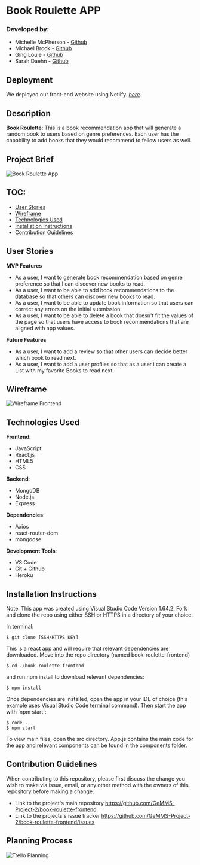 

# Book Roulette APP 


### Developed by:

* Michelle McPherson - [Github](https://github.com/michellechoi126)
* Michael Brock - [Github](https://github.com/BrockPaperScissors)
* Ging Louie  - [Github](https://github.com/Gingaling)
* Sarah Daehn - [Github](https://github.com/sarahdaehn)


## Deployment

We deployed our front-end website using Netlify. [_here_](https://book-roulette.netlify.app/). 

## Description 

**Book Roulette**: 
This is a book recommendation app that will generate a random book to users based on genre preferences. Each user has the capability to add books that they would recommend to fellow users as well.

## Project Brief

![Book Roulette App](https://user-images.githubusercontent.com/63123554/160191820-ba27ff6c-80b0-4b66-9d18-eb1de03fdde4.jpg)




## TOC:

- [User Stories](#user-stories)
- [Wireframe](#wireframe)
- [Technologies Used](#technologies-used)
- [Installation Instructions](#installation-instructions)
- [Contribution Guidelines](#contribution-guidelines)


 
## User Stories

**MVP Features**

- As a user, I want to generate book recommendation based on genre preference so that I can discover new books to read.
- As a user, I want to be able to add book recommendations to the database so that others can discover new books to read.
- As a user, I want to be able to update book information so that users can correct any errors on the initial submission.
- As a user, I want to be able to delete a book that doesn't fit the values of the page so that users have access to book recommendations that are aligned with app values.

**Future Features**

- As a user, I want to add a review so that other users can decide better which book to read next.
- As a user, I want to add a user profiles so that as a user i can create a List with my favorite Books to read next. 



## Wireframe

![Wireframe Frontend](https://user-images.githubusercontent.com/63123554/160184662-342b0304-1ef1-4864-8a34-2dd93436e52b.jpg)



## Technologies Used

**Frontend**:

 * JavaScript 
 * React.js
 * HTML5
 * CSS 

**Backend**:

   * MongoDB 
   * Node.js
   * Express

**Dependencies**:

  * Axios 
  * react-router-dom
  * mongoose

**Development Tools**:

  * VS Code
  * Git + Github
  * Heroku


## Installation Instructions
Note: This app was created using Visual Studio Code Version 1.64.2. 
Fork and clone the repo using either SSH or HTTPS in a directory of your choice.

In terminal:

```
$ git clone [SSH/HTTPS KEY]
```
This is a react app and will require that relevant dependencies are downloaded. Move into the repo directory (named book-roulette-frontend)

```
$ cd ./book-roulette-frontend
````
and run npm install to download relevant dependencies:

```
$ npm install
```
Once dependencies are installed, open the app in your IDE of choice (this example uses Visual Studio Code terminal command). Then start the app with 'npm start': 

```
$ code . 
$ npm start
```
To view main files, open the src directory. App.js contains the main code for the app and relevant components can be found in the components folder. 


## Contribution Guidelines 

When contributing to this repository, please first discuss the change you wish to make via issue, email, or any other method with the owners of this repository before making a change.

- Link to the project's main repository https://github.com/GeMMS-Project-2/book-roulette-frontend
- Link to the projects's issue tracker https://github.com/GeMMS-Project-2/book-roulette-frontend/issues



## Planning Process

![Trello Planning ](https://user-images.githubusercontent.com/63123554/160187926-57926aab-58c7-430e-adae-bfe7369d02e9.jpg)












 









